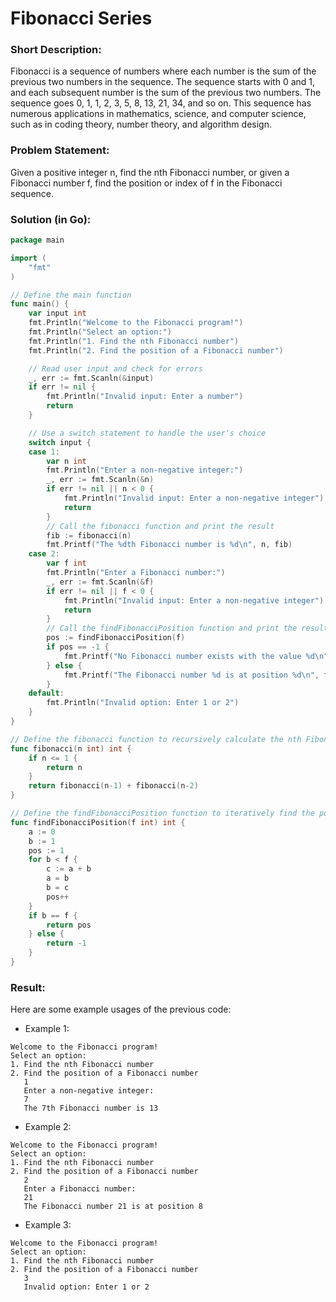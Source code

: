 # Fibonacci Series

### Short Description:

Fibonacci is a sequence of numbers where each number is the sum of the previous two numbers in the sequence. The
sequence starts with 0 and 1, and each subsequent number is the sum of the previous two numbers. The sequence goes 0, 1,
1, 2, 3, 5, 8, 13, 21, 34, and so on. This sequence has numerous applications in mathematics, science, and computer
science, such as in coding theory, number theory, and algorithm design.

### Problem Statement:

Given a positive integer n, find the nth Fibonacci number, or given a Fibonacci number f, find the position or index of
f in the Fibonacci sequence.

### Solution (in Go):

```go
package main

import (
    "fmt"
)

// Define the main function
func main() {
    var input int
    fmt.Println("Welcome to the Fibonacci program!")
    fmt.Println("Select an option:")
    fmt.Println("1. Find the nth Fibonacci number")
    fmt.Println("2. Find the position of a Fibonacci number")

    // Read user input and check for errors
    _, err := fmt.Scanln(&input)
    if err != nil {
        fmt.Println("Invalid input: Enter a number")
        return
    }

    // Use a switch statement to handle the user's choice
    switch input {
    case 1:
        var n int
        fmt.Println("Enter a non-negative integer:")
        _, err := fmt.Scanln(&n)
        if err != nil || n < 0 {
            fmt.Println("Invalid input: Enter a non-negative integer")
            return
        }
        // Call the fibonacci function and print the result
        fib := fibonacci(n)
        fmt.Printf("The %dth Fibonacci number is %d\n", n, fib)
    case 2:
        var f int
        fmt.Println("Enter a Fibonacci number:")
        _, err := fmt.Scanln(&f)
        if err != nil || f < 0 {
            fmt.Println("Invalid input: Enter a non-negative integer")
            return
        }
        // Call the findFibonacciPosition function and print the result
        pos := findFibonacciPosition(f)
        if pos == -1 {
            fmt.Printf("No Fibonacci number exists with the value %d\n", f)
        } else {
            fmt.Printf("The Fibonacci number %d is at position %d\n", f, pos)
        }
    default:
        fmt.Println("Invalid option: Enter 1 or 2")
    }
}

// Define the fibonacci function to recursively calculate the nth Fibonacci number
func fibonacci(n int) int {
    if n <= 1 {
        return n
    }
    return fibonacci(n-1) + fibonacci(n-2)
}

// Define the findFibonacciPosition function to iteratively find the position of a given Fibonacci number
func findFibonacciPosition(f int) int {
    a := 0
    b := 1
    pos := 1
    for b < f {
        c := a + b
        a = b
        b = c
        pos++
    }
    if b == f {
        return pos
    } else {
        return -1
    }
}
```

### Result:

Here are some example usages of the previous code:

- Example 1:

```
Welcome to the Fibonacci program!
Select an option:
1. Find the nth Fibonacci number
2. Find the position of a Fibonacci number
   1
   Enter a non-negative integer:
   7
   The 7th Fibonacci number is 13
```

- Example 2:

```
Welcome to the Fibonacci program!
Select an option:
1. Find the nth Fibonacci number
2. Find the position of a Fibonacci number
   2
   Enter a Fibonacci number:
   21
   The Fibonacci number 21 is at position 8
```   

- Example 3:

```
Welcome to the Fibonacci program!
Select an option:
1. Find the nth Fibonacci number
2. Find the position of a Fibonacci number
   3
   Invalid option: Enter 1 or 2
```